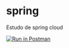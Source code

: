 # spring
Estudo de spring cloud

[![Run in Postman](https://run.pstmn.io/button.svg)](https://app.getpostman.com/run-collection/671df77187c8143043c1)
